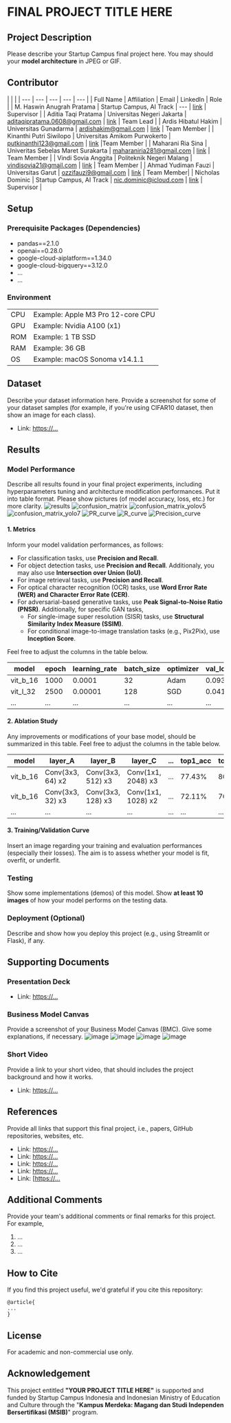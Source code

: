 # FINAL PROJECT TITLE HERE

## Project Description
Please describe your Startup Campus final project here. You may should your <b>model architecture</b> in JPEG or GIF.

## Contributor
| | |
| --- | --- | --- | --- | --- |
| Full Name | Affiliation | Email | LinkedIn | Role |
| M. Haswin Anugrah Pratama | Startup Campus, AI Track | --- | [link](https://www.linkedin.com/in/haswinpratama/) | Supervisor |
| Aditia Taqi Pratama | Universitas Negeri Jakarta | aditaqipratama.0608@gmail.com | [link](http://www.linkedin.com/in/aditaqip) | Team Lead |
| Ardis Hibatul Hakim | Universitas Gunadarma | ardishakim@gmail.com | [link](https://www.linkedin.com/in/ardis-hibatul-hakim/) | Team Member |
| Kinanthi Putri Siwilopo | Universitas Amikom Purwokerto | putkinanthi123@gmail.com | [link](https://www.linkedin.com/in/kinanthi-putri-siwilopo-b88b9b217/) |Team Member |
| Maharani Ria Sina | Univeritas Sebelas Maret Surakarta | maharaniria281@gmail.com | [link](https://www.linkedin.com/in/maharani-ria-sina-893620237/) | Team Member |
| Vindi Sovia Anggita | Politeknik Negeri Malang | vindisovia21@gmail.com | [link](https://www.linkedin.com/in/vindi-sovia-anggita/) | Team Member |
| Ahmad Yudiman Fauzi | Universitas Garut | ozzifauzi9@gmail.com | [link](https://www.linkedin.com/in/ahmad-yudiman-fauzi-02665a22a/) | Team Member|
| Nicholas Dominic | Startup Campus, AI Track | nic.dominic@icloud.com | [link](https://linkedin.com/in/nicholas-dominic) | Supervisor |

## Setup
### Prerequisite Packages (Dependencies)
- pandas==2.1.0
- openai==0.28.0
- google-cloud-aiplatform==1.34.0
- google-cloud-bigquery==3.12.0
- ...
- ...

### Environment
| | |
| --- | --- |
| CPU | Example: Apple M3 Pro 12-core CPU |
| GPU | Example: Nvidia A100 (x1) |
| ROM | Example: 1 TB SSD |
| RAM | Example: 36 GB |
| OS | Example: macOS Sonoma v14.1.1 |

## Dataset
Describe your dataset information here. Provide a screenshot for some of your dataset samples (for example, if you're using CIFAR10 dataset, then show an image for each class).
- Link: [https://...](https://app.roboflow.com/finalproject-uucte/keranjang-deteksi/16)

## Results
### Model Performance
Describe all results found in your final project experiments, including hyperparameters tuning and architecture modification performances. Put it into table format. Please show pictures (of model accuracy, loss, etc.) for more clarity.
![results](https://github.com/VindiSovia/AutoTotalCard/assets/105348760/910b66f4-a0c9-4c5d-8369-9fbf70734bea)
![confusion_matrix](https://github.com/VindiSovia/AutoTotalCard/assets/105348760/f7edb61e-f38a-43b7-aebe-18924fe34561)
![confusion_matrix_yolov5](https://github.com/VindiSovia/AutoTotalCard/assets/105348760/71f8461e-8dd6-4163-a068-61d03b34a556)
![confusion_matrix_yolo7](https://github.com/VindiSovia/AutoTotalCard/assets/105348760/fd183f3e-ee3b-4b6a-aadd-99de6ec59c22)
![PR_curve](https://github.com/VindiSovia/AutoTotalCard/assets/105348760/bb854481-ea16-42c7-9745-3a1018b52eb1)
![R_curve](https://github.com/VindiSovia/AutoTotalCard/assets/105348760/9c4653ce-7e6b-46c7-bccf-dfe155d11f3d)
![Precision_curve](https://github.com/VindiSovia/AutoTotalCard/assets/105348760/3d89251b-c2bf-4775-8194-d1895a76e652)


#### 1. Metrics
Inform your model validation performances, as follows:
- For classification tasks, use **Precision and Recall**.
- For object detection tasks, use **Precision and Recall**. Additionaly, you may also use **Intersection over Union (IoU)**.
- For image retrieval tasks, use **Precision and Recall**.
- For optical character recognition (OCR) tasks, use **Word Error Rate (WER) and Character Error Rate (CER)**.
- For adversarial-based generative tasks, use **Peak Signal-to-Noise Ratio (PNSR)**. Additionally, for specific GAN tasks,
  - For single-image super resolution (SISR) tasks, use **Structural Similarity Index Measure (SSIM)**.
  - For conditional image-to-image translation tasks (e.g., Pix2Pix), use **Inception Score**.

Feel free to adjust the columns in the table below.

| model | epoch | learning_rate | batch_size | optimizer | val_loss | val_precision | val_recall | ... |
| --- | --- | --- | --- | --- | --- | --- | --- | --- |
| vit_b_16 | 1000 |  0.0001 | 32 | Adam | 0.093 | 88.34% | 84.15% | ... |
| vit_l_32 | 2500 | 0.00001 | 128 | SGD | 0.041 | 90.19% | 87.55% | ... |
| ... | ... | ... | ... | ... | ... | ... | ... | ... | 

#### 2. Ablation Study
Any improvements or modifications of your base model, should be summarized in this table. Feel free to adjust the columns in the table below.

| model | layer_A | layer_B | layer_C | ... | top1_acc | top5_acc |
| --- | --- | --- | --- | --- | --- | --- |
| vit_b_16 | Conv(3x3, 64) x2 | Conv(3x3, 512) x3 | Conv(1x1, 2048) x3 | ... | 77.43% | 80.08% |
| vit_b_16 | Conv(3x3, 32) x3 | Conv(3x3, 128) x3 | Conv(1x1, 1028) x2 | ... | 72.11% | 76.84% |
| ... | ... | ... | ... | ... | ... | ... |

#### 3. Training/Validation Curve
Insert an image regarding your training and evaluation performances (especially their losses). The aim is to assess whether your model is fit, overfit, or underfit.
 
### Testing
Show some implementations (demos) of this model. Show **at least 10 images** of how your model performs on the testing data.

### Deployment (Optional)
Describe and show how you deploy this project (e.g., using Streamlit or Flask), if any.

## Supporting Documents
### Presentation Deck
- Link: [https://...](https://www.canva.com/design/DAF0gqaiBM4/wF7b4IWyKLsN5bwico1WuQ/edit)

### Business Model Canvas
Provide a screenshot of your Business Model Canvas (BMC). Give some explanations, if necessary.
![image](https://github.com/VindiSovia/AutoTotalCard/assets/105348760/c9dc0e7b-6ece-4d2b-bca7-2d1c6223b221)
![image](https://github.com/VindiSovia/AutoTotalCard/assets/105348760/f8946bab-d68b-43d7-9b09-c690854d8535)
![image](https://github.com/VindiSovia/AutoTotalCard/assets/105348760/8f08e275-96a2-4275-a64e-0c0a6cb69ee4)
![image](https://github.com/VindiSovia/AutoTotalCard/assets/105348760/5c7ef3a1-e1e8-4c55-a265-e5b2f50354ca)


### Short Video
Provide a link to your short video, that should includes the project background and how it works.
- Link: [https://...](https://drive.google.com/file/d/12eAYVySzJIBRrIhakdJoGINoz6rko_WW/view?usp=drivesdk)

## References
Provide all links that support this final project, i.e., papers, GitHub repositories, websites, etc.
- Link: [https://...](https://github.com/ultralytics/yolov5)
- Link: [https://...](https://www.businessinsider.com/how-british-startup-helped-uk-largest-retailers-luxury-improve-sales-2021-1)
- Link: [https://...](https://ieeexplore.ieee.org/Xplore/home.jsp)
- Link: [https://...](https://www.annualreports.com/HostedData/AnnualReportArchive/r/NYSE_RBS_2018.pdf)
- Link: [[https://...](https://www.statista.com/statistics/617136/digital-population-worldwide/#:~:text=Worldwide%20digital%20population%202023&text=As%20of%20October%202023%2C%20there,population%2C%20were%20social%20media%20users)

## Additional Comments
Provide your team's additional comments or final remarks for this project. For example,
1. ...
2. ...
3. ...

## How to Cite
If you find this project useful, we'd grateful if you cite this repository:
```
@article{
...
}
```

## License
For academic and non-commercial use only.

## Acknowledgement
This project entitled <b>"YOUR PROJECT TITLE HERE"</b> is supported and funded by Startup Campus Indonesia and Indonesian Ministry of Education and Culture through the "**Kampus Merdeka: Magang dan Studi Independen Bersertifikasi (MSIB)**" program.
